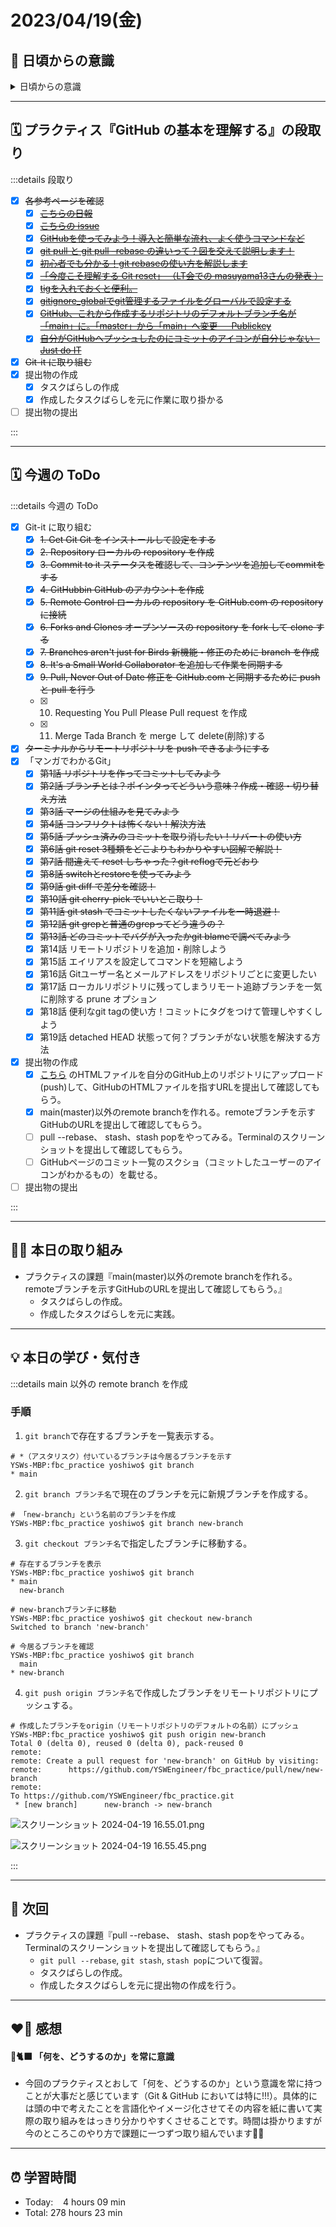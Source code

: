 # 2023/04/19(金)
## 🕺 日頃からの意識
<details><summary>日頃からの意識</summary>
  
- 成長スピードを早めよう。
- 自分の考えや気持ちを簡潔に言語化したり、相手にわかりやすく伝える話し方ができるようになろう。
- 心と身体の状態を把握しながら行動しよう。
- 腕立て・スクワット・腹筋・ストレッチを継続しよう。
- 説明文をよく読もう。ここでの「読む」は内容を認識・把握すること。
- 体調の回復に努めて、行動の範囲を元に戻そう。
- Git & GitHub とお友達になろう。
- 5月の RubyKaigi までにプラクティスを Ruby まで進めよう。

</details>

---


## 🗓️ プラクティス『GitHub の基本を理解する』の段取り
:::details 段取り
- [x] ~~各参考ページを確認~~
  - [x] ~~[こちらの日報](https://bootcamp.fjord.jp/reports/24447#comment_48036)~~
  - [x] ~~[こちらの issue](https://github.com/jlord/patchwork/issues/27932)~~
  - [x] ~~[GitHubを使ってみよう！導入と簡単な流れ、よく使うコマンドなど](https://wp.yat-net.com/?p=3874)~~
  - [x] ~~[git pull と git pull –rebase の違いって？図を交えて説明します！](https://kray.jp/blog/git-pull-rebase/)~~
  - [x] ~~[初心者でも分かる！git rebaseの使い方を解説します](https://liginc.co.jp/web/tool/79390)~~
  - [x] ~~[「今度こそ理解する Git reset」 （LT会での masuyama13さんの発表 ）](https://speakerdeck.com/masuyama13/git-reset-200822)~~
  - [x] ~~[tigを入れておくと便利。](https://qiita.com/suino/items/b0dae7e00bd7165f79ea)~~
  - [x] ~~[gitignore_globalでgit管理するファイルをグローバルで設定する](https://qiita.com/miyarappo/items/66d6212d312a68fa3b99)~~
  - [x] ~~[GitHub、これから作成するリポジトリのデフォルトブランチ名が「main」に。「master」から「main」へ変更 － Publickey](https://www.publickey1.jp/blog/20/githubmainmastermain.html)~~
  - [x] ~~[自分がGitHubへプッシュしたのにコミットのアイコンが自分じゃない - Just do IT](https://k-koh.hatenablog.com/entry/2020/02/01/160119)~~
- [x] ~~Git-it に取り組む~~
- [x] 提出物の作成
   - [x] タスクばらしの作成
   - [x] 作成したタスクばらしを元に作業に取り掛かる
- [ ] 提出物の提出

:::

---


## 🗓️ 今週の ToDo
:::details 今週の ToDo
- [x] Git-it に取り組む
  - [x] ~~1. Get Git Git をインストールして設定をする~~
  - [x] ~~2. Repository ローカルの repository を作成~~
  - [x] ~~3. Commit to it ステータスを確認して、コンテンツを追加してcommitをする~~
  - [x] ~~4. GitHubbin GitHub のアカウントを作成~~
  - [x] ~~5. Remote Control ローカルの repository を GitHub.com の repository に接続~~
  - [x] ~~6. Forks and Clones オープンソースの repository を fork して clone する~~
  - [x] ~~7. Branches aren't just for Birds 新機能・修正のために branch を作成~~
  - [x] ~~8. It's a Small World Collaborator を追加して作業を同期する~~
  - [x] ~~9. Pull, Never Out of Date 修正を GitHub.com と同期するために push と pull を行う~~
  - [x] 10. Requesting You Pull Please Pull request を作成
  - [x] 11. Merge Tada Branch を merge して delete(削除)する
- [x] ~~ターミナルからリモートリポジトリを push できるようにする~~
- [x] 「マンガでわかるGit」
   - [x] ~~第1話 リポジトリを作ってコミットしてみよう~~
   - [x] ~~第2話 ブランチとは？ポインタってどういう意味？作成・確認・切り替え方法~~
   - [x] ~~第3話 マージの仕組みを見てみよう~~
   - [x] ~~第4話 コンフリクトは怖くない！解決方法~~
   - [x] ~~第5話 プッシュ済みのコミットを取り消したい！リバートの使い方~~
   - [x] ~~第6話 git reset 3種類をどこよりもわかりやすい図解で解説！~~
   - [x] ~~第7話 間違えて reset しちゃった？git reflogで元どおり~~
   - [x] ~~第8話 switchとrestoreを使ってみよう~~
   - [x] ~~第9話 git diff で差分を確認！~~
   - [x] ~~第10話 git cherry-pick でいいとこ取り！~~
   - [x] ~~第11話 git stash でコミットしたくないファイルを一時退避！~~
   - [x] ~~第12話 git grepと普通のgrepってどう違うの？~~
   - [x] ~~第13話 どのコミットでバグが入ったかgit blameで調べてみよう~~
   - [x] 第14話 リモートリポジトリを追加・削除しよう
   - [x] 第15話 エイリアスを設定してコマンドを短縮しよう
   - [x] 第16話 Gitユーザー名とメールアドレスをリポジトリごとに変更したい
   - [x] 第17話 ローカルリポジトリに残ってしまうリモート追跡ブランチを一気に削除する prune オプション
   - [x] 第18話 便利なgit tagの使い方！コミットにタグをつけて管理しやすくしよう
   - [x] 第19話 detached HEAD 状態って何？ブランチがない状態を解決する方法
- [x] 提出物の作成
   - [x] [こちら](https://gist.githubusercontent.com/machida/5b957d37fd644e2fea0003b4b656bc50/raw/19ec5179d3feb163721fee7ef872da688a3675eb/upload.html) のHTMLファイルを自分のGitHub上のリポジトリにアップロード(push)して、GitHubのHTMLファイルを指すURLを提出して確認してもらう。
   - [x] main(master)以外のremote branchを作れる。remoteブランチを示すGitHubのURLを提出して確認してもらう。
   - [ ] pull --rebase、 stash、stash popをやってみる。Terminalのスクリーンショットを提出して確認してもらう。
   - [ ] GitHubページのコミット一覧のスクショ（コミットしたユーザーのアイコンがわかるもの）を載せる。
- [ ] 提出物の提出

:::

---


## ✍🏻 本日の取り組み
- プラクティスの課題『main(master)以外のremote branchを作れる。remoteブランチを示すGitHubのURLを提出して確認してもらう。』
   - タスクばらしの作成。
   - 作成したタスクばらしを元に実践。

---


## 💡 本日の学び・気付き
:::details main 以外の remote branch を作成
### 手順
1. `git branch`で存在するブランチを一覧表示する。
```shell
# *（アスタリスク）付いているブランチは今居るブランチを示す
YSWs-MBP:fbc_practice yoshiwo$ git branch
* main
```

2. `git branch ブランチ名`で現在のブランチを元に新規ブランチを作成する。
```shell
# 「new-branch」という名前のブランチを作成
YSWs-MBP:fbc_practice yoshiwo$ git branch new-branch 
```

3. `git checkout ブランチ名`で指定したブランチに移動する。
```shell
# 存在するブランチを表示
YSWs-MBP:fbc_practice yoshiwo$ git branch
* main
  new-branch
  
# new-branchブランチに移動
YSWs-MBP:fbc_practice yoshiwo$ git checkout new-branch
Switched to branch 'new-branch'

# 今居るブランチを確認
YSWs-MBP:fbc_practice yoshiwo$ git branch
  main
* new-branch
```

4. `git push origin ブランチ名`で作成したブランチをリモートリポジトリにプッシュする。
```shell
# 作成したブランチをorigin（リモートリポジトリのデフォルトの名前）にプッシュ
YSWs-MBP:fbc_practice yoshiwo$ git push origin new-branch
Total 0 (delta 0), reused 0 (delta 0), pack-reused 0
remote: 
remote: Create a pull request for 'new-branch' on GitHub by visiting:
remote:      https://github.com/YSWEngineer/fbc_practice/pull/new/new-branch
remote: 
To https://github.com/YSWEngineer/fbc_practice.git
 * [new branch]      new-branch -> new-branch
```

![スクリーンショット 2024-04-19 16.55.01.png](https://bootcamp.fjord.jp/rails/active_storage/blobs/redirect/eyJfcmFpbHMiOnsibWVzc2FnZSI6IkJBaHBBK09FQXc9PSIsImV4cCI6bnVsbCwicHVyIjoiYmxvYl9pZCJ9fQ==--a5ab056e48e9eebf75f7a17997eacb7391973e2e/%E3%82%B9%E3%82%AF%E3%83%AA%E3%83%BC%E3%83%B3%E3%82%B7%E3%83%A7%E3%83%83%E3%83%88%202024-04-19%2016.55.01.png)

![スクリーンショット 2024-04-19 16.55.45.png](https://bootcamp.fjord.jp/rails/active_storage/blobs/redirect/eyJfcmFpbHMiOnsibWVzc2FnZSI6IkJBaHBBK0tFQXc9PSIsImV4cCI6bnVsbCwicHVyIjoiYmxvYl9pZCJ9fQ==--52685e15ac19edd3eca6f47e3fe8cc34d7d57dc7/%E3%82%B9%E3%82%AF%E3%83%AA%E3%83%BC%E3%83%B3%E3%82%B7%E3%83%A7%E3%83%83%E3%83%88%202024-04-19%2016.55.45.png)

:::

---


## 📍 次回
- プラクティスの課題『pull --rebase、 stash、stash popをやってみる。Terminalのスクリーンショットを提出して確認してもらう。』
   - `git pull --rebase`, `git stash`, `stash pop`について復習。
   - タスクばらしの作成。
   - 作成したタスクばらしを元に提出物の作成を行う。
---


## ❤️‍🔥 感想
#### 🐙🐈‍⬛ 「何を、どうするのか」を常に意識
- 今回のプラクティスとおして「何を、どうするのか」という意識を常に持つことが大事だと感じています（Git & GitHub においては特に!!!）。具体的には頭の中で考えたことを言語化やイメージ化させてその内容を紙に書いて実際の取り組みをはっきり分かりやすくさせることです。時間は掛かりますが今のところこのやり方で課題に一つずつ取り組んでいます✍🏻


---

## ⏰ 学習時間
- Today:&nbsp;&nbsp;&nbsp; 4 hours 09 min
- Total: 278 hours 23 min
